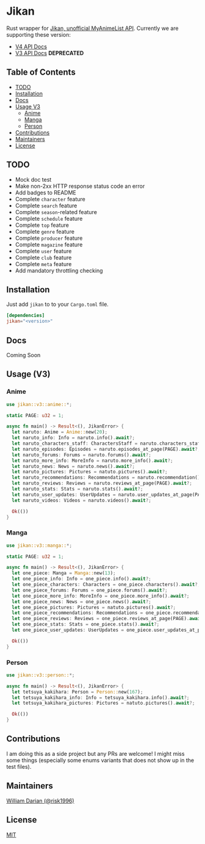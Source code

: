 # Jikan

Rust wrapper for [Jikan, unofficial MyAnimeList API](https://jikan.moe).
Currently we are supporting these version:

- [V4 API Docs](https://docs.api.jikan.moe)
- [V3 API Docs](https://jikan.docs.apiary.io) **DEPRECATED**

## Table of Contents

- [TODO](#todo)
- [Installation](#installation)
- [Docs](#docs)
- [Usage V3](#usage-v3)
  - [Anime](#anime)
  - [Manga](#manga)
  - [Person](#person)
- [Contributions](#contributions)
- [Maintainers](#maintainers)
- [License](#license)

## TODO

- Mock doc test
- Make non-2xx HTTP response status code an error
- Add badges to README
- Complete `character` feature
- Complete `search` feature
- Complete `season`-related feature
- Complete `schedule` feature
- Complete `top` feature
- Complete `genre` feature
- Complete `producer` feature
- Complete `magazine` feature
- Complete `user` feature
- Complete `club` feature
- Complete `meta` feature
- Add mandatory throttling checking

## Installation

Just add `jikan` to to your `Cargo.toml` file.

```toml
[dependencies]
jikan="<version>"
```

## Docs

Coming Soon

## Usage (V3)

### Anime

```rust
use jikan::v3::anime::*;

static PAGE: u32 = 1;

async fn main() -> Result<(), JikanError> {
  let naruto: Anime = Anime::new(20);
  let naruto_info: Info = naruto.info().await?;
  let naruto_characters_staff: CharactersStaff = naruto.characters_staff().await?;
  let naruto_episodes: Episodes = naruto.episodes_at_page(PAGE).await?;
  let naruto_forums: Forums = naruto.forums().await?;
  let naruto_more_info: MoreInfo = naruto.more_info().await?;
  let naruto_news: News = naruto.news().await?;
  let naruto_pictures: Pictures = natuto.pictures().await?;
  let naruto_recommendations: Recommendations = naruto.recommendation().await?;
  let naruto_reviews: Reviews = naruto.reviews_at_page(PAGE).await?;
  let naruto_stats: Stats = naruto.stats().await?;
  let naruto_user_updates: UserUpdates = naruto.user_updates_at_page(PAGE).await?;
  let naruto_videos: Videos = naruto.videos().await?;

  Ok(())
}
```

### Manga

```rust
use jikan::v3::manga::*;

static PAGE: u32 = 1;

async fn main() -> Result<(), JikanError> {
  let one_piece: Manga = Manga::new(13);
  let one_piece_info: Info = one_piece.info().await?;
  let one_piece_characters: Characters = one_piece.characters().await?;
  let one_piece_forums: Forums = one_piece.forums().await?;
  let one_piece_more_info: MoreInfo = one_piece.more_info().await?;
  let one_piece_news: News = one_piece.news().await?;
  let one_piece_pictures: Pictures = natuto.pictures().await?;
  let one_piece_recommendations: Recommendations = one_piece.recommendation().await?;
  let one_piece_reviews: Reviews = one_piece.reviews_at_page(PAGE).await?;
  let one_piece_stats: Stats = one_piece.stats().await?;
  let one_piece_user_updates: UserUpdates = one_piece.user_updates_at_page(PAGE).await?;

  Ok(())
}
```

### Person

```rust
use jikan::v3::person::*;

async fn main() -> Result<(), JikanError> {
  let tetsuya_kakihara: Person = Person::new(167);
  let tetsuya_kakihara_info: Info = tetsuya_kakihara.info().await?;
  let tetsuya_kakihara_pictures: Pictures = natuto.pictures().await?;

  Ok(())
}
```

## Contributions

I am doing this as a side project but any PRs are welcome!
I might miss some things (especially some enums variants that does not show up in the test files).

## Maintainers

[William Darian (@risk1996)](https://github.com/risk1996)

## License

[MIT](https://github.com/risk1996/jikan/blob/master/LICENSE)
